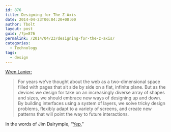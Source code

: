 ```yaml
---
id: 876
title: Designing for The Z-Axis
date: 2014-04-23T00:04:20+00:00
author: Tbolt
layout: post
guid: /?p=876
permalink: /2014/04/23/designing-for-the-z-axis/
categories:
  - Technology
tags:
  - design
---
```

[Wren Lanier:](http://alistapart.com/article/the-z-axis-designing-for-the-future)

> For years we’ve thought about the web as a two-dimensional space filled with pages that sit side by side on a flat, infinite plane. But as the devices we design for take on an increasingly diverse array of shapes and sizes, we should embrace new ways of designing up and down. By building interfaces using a system of layers, we solve tricky design problems, flexibly adapt to a variety of screens, and create new patterns that will point the way to future interactions.

In the words of Jim Dalrymple, &#8220;[Yep.](http://www.loopinsight.com/search/Yep "Yep.")&#8221;
